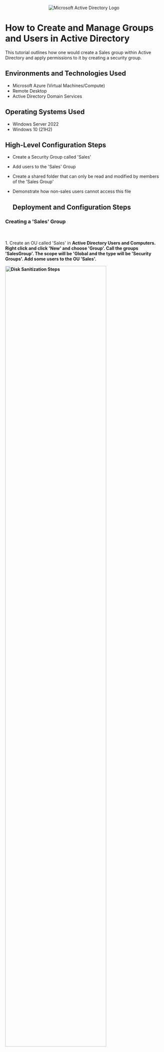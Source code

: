 <p align="center">
<img src="https://i.imgur.com/pU5A58S.png" alt="Microsoft Active Directory Logo"/>
</p>

<h1>How to Create and Manage Groups and Users in Active Directory</h1>
This tutorial outlines how one would create a Sales group within Active Directory and apply permissions to it by creating a security group.<br />




<h2>Environments and Technologies Used</h2>

- Microsoft Azure (Virtual Machines/Compute)
- Remote Desktop
- Active Directory Domain Services


<h2>Operating Systems Used </h2>

- Windows Server 2022
- Windows 10 (21H2)

<h2>High-Level Configuration Steps</h2>

- Create a Security Group called 'Sales'
- Add users to the 'Sales' Group
- Create a shared folder that can only be read and modified by members of the 'Sales Group'
- Demonstrate how non-sales users cannot access this file

  <h2>Deployment and Configuration Steps</h2>


<p>
  <h3
    ><b> Creating a 'Sales' Group</b>
  </h3>
  <br>
  <br>
1. Create an OU called 'Sales' in <b>Active Directory Users and Computers<b/>. Right click and click 'New' and choose 'Group'. Call the groups 'SalesGroup'. The scope will be 'Global and the type will be 'Security Groups'. Add some users to the OU 'Sales'.
   <p>
<img src="https://imgur.com/PU5Tohl.png" height="80%" width="80%" alt="Disk Sanitization Steps"/>
</p>
     <p>
<img src="https://imgur.com/Te34GwC.png" height="80%" width="80%" alt="Disk Sanitization Steps"/>
</p>
  <br>
  <br>
2. Add the users from the 'Sales' OU to the SalesGroup group. Right-click the SalesGroup. Go to <b>Properties</b> then <b>Members</b>, then <b>Add</b>. Add all of the members.
  <p>
<img src="https://imgur.com/zRlCRjA.png" height="80%" width="80%" alt="Disk Sanitization Steps"/>
</p>
   <p>
<img src="https://imgur.com/13Moq7j.png" height="80%" width="80%" alt="Disk Sanitization Steps"/>
</p>
  <br>
  <br>
3. Our next virtual machine will be a client machine which will connect to the domain controller on Windows Server. Again select <b>Create</b> on the Virtual Machines tab. Put this vm in the same resource group. Name it 'active-directory-client'. Put it in the same region as our other vm (West US 2) the Image will be Windows 10. The size will be: Standard D2s v3 (2 vcpus, 8 GiB memory). Then pick a username and password. Check the licensing agreement. Got to the networking tab and put this vm in the same vm as the one on Windows Server that we just created. Click Review + Create. 
  <br>
  <br>
4. Set the Domain Controller's NIC's Private IP address to static. Go to the Virtual Machines tab, click on active-directory-dc, <b>Networking</b> --> <b>Network Settings</b>. Click on the virtual NIC in the upper middle of the screen. Click <b>ip-config1</b>. Change to private ip setting from dynamic to static
  <br>
  <br>
5. For testing purposes, we will disable to Windows Firewall on active-directory-dc. Once logged into the vm, go to the Windows Firewall by right clicking the start menu and clicking <b>Run</b>. Type wf.msc. Click <b>Windows Defender Firewall Properties</b>. Turn the firewall state to 'off' for the Domain, Private, and Public Profile tabs.
</p>

<br />

<p>
